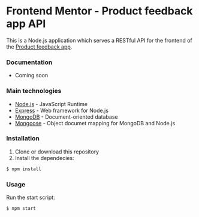 # Frontend Mentor - Product feedback app API

This is a Node.js application which serves a RESTful API for the frontend of the [Product feedback app](https://www.frontendmentor.io/challenges/product-feedback-app-wbvUYqjR6).

### Documentation

- Coming soon

### Main technologies

- [Node.js](https://nodejs.org/en/) - JavaScript Runtime
- [Express](https://expressjs.com/) - Web framework for Node.js
- [MongoDB](https://www.mongodb.com/) - Document-oriented database
- [Mongoose](https://mongoosejs.com/) - Object documet mapping for MongoDB and Node.js

### Installation

1. Clone or download this repository
2. Install the dependecies:
```sh
$ npm install
```

### Usage
Run the start script:
```sh
$ npm start
```